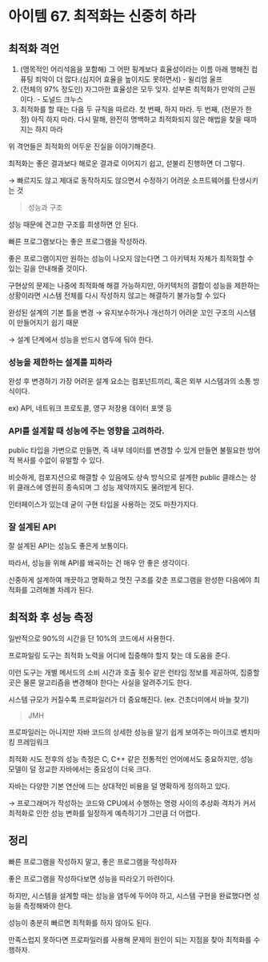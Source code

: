 # 아이템 67. 최적화는 신중히 하라

## 최적화 격언

1. (맹목적인 어리석음을 포함해) 그 어떤 핑계보다 효율성이라는 이름 아래 행해진 컴퓨팅 죄악이 더 많다.(심지어 효율을 높이지도 못하면서) - 윌리엄 울프
2. (전체의 97% 정도인) 자그마한 효율성은 모두 잊자. 섣부른 최적화가 만악의 근원이다. - 도널드 크누스
3. 최적화를 할 때는 다음 두 규칙을 따르라.
   첫 번째, 하지 마라.
   두 번째, (전문가 한정) 아직 하지 마라. 다시 말해, 완전히 명백하고 최적화되지 않은 해법을 찾을 때까지는 하지 마라

위 격언들은 최적화의 어두운 진실을 이야기해준다.

최적화는 좋은 결과보다 해로운 결과로 이어지기 쉽고, 섣불리 진행하면 더 그렇다.

→ 빠르지도 않고 제대로 동작하지도 않으면서 수정하기 어려운 소프트웨어를 탄생시키는 것

> 성능과 구조

성능 때문에 견고한 구조를 희생하면 안 된다.

빠른 프로그램보다는 좋은 프로그램을 작성하라.

좋은 프로그램이지만 원하는 성능이 나오지 않는다면 그 아키텍처 자체가 최적화할 수 있는 길을 안내해줄 것이다.

구현상의 문제는 나중에 최적화해 해결 가능하지만, 아키텍처의 결함이 성능을 제한하는 상황이라면 시스템 전체를 다시 작성하지 않고는 해결하기 불가능할 수 있다

완성된 설계의 기본 틀을 변경 → 유지보수하거나 개선하기 어려운 꼬인 구조의 시스템이 만들어지기 쉽기 때문

→ 설계 단계에서 성능을 반드시 염두에 둬야 한다.

### 성능을 제한하는 설계를 피하라

완성 후 변경하기 가장 어려운 설계 요소는 컴포넌트끼리, 혹은 외부 시스템과의 소통 방식이다.

ex) API, 네트워크 프로토콜, 영구 저장용 데이터 포맷 등

### API를 설계할 때 성능에 주는 영향을 고려하라.

public 타입을 가변으로 만들면, 즉 내부 데이터를 변경할 수 있게 만들면 불필요한 방어적 복사를 수없이 유발할 수 있다.

비슷하게, 컴포지션으로 해결할 수 있음에도 상속 방식으로 설계한 public 클래스는 상위 클래스에 영원히 종속되며 그 성능 제약까지도 물려받게 된다.

인터페이스가 있는데 굳이 구현 타입을 사용하는 것도 마찬가지다.

### 잘 설계된 API

잘 설계된 API는 성능도 좋은게 보통이다.

따라서, 성능을 위해 API를 왜곡하는 건 매우 안 좋은 생각이다.

신중하게 설계하여 깨끗하고 명확하고 멋진 구조를 갖춘 프로그램을 완성한 다음에야 최적화를 고려해볼 차례가 된다.

## 최적화 후 성능 측정

일반적으로 90%의 시간을 단 10%의 코드에서 사용한다.

프로파일링 도구는 최적화 노력을 어디에 집중해야 할지 찾는 데 도움을 준다.

이런 도구는 개별 메서드의 소비 시간과 호출 횟수 같은 런타임 정보를 제공하여, 집중할 곳은 물론 알고리즘을 변경해야 한다는 사실을 알려주기도 한다.

시스템 규모가 커질수록 프로파일러가 더 중요해진다. (ex. 건초더미에서 바늘 찾기)

> JMH

프로파일러는 아니지만 자바 코드의 상세한 성능을 알기 쉽게 보여주는 마이크로 벤치마킹 프레임워크

최적화 시도 전후의 성능 측정은 C, C++ 같은 전통적인 언어에서도 중요하지만, 성능 모델이 덜 정교한 자바에서는 중요성이 더욱 크다.

자바는 다양한 기본 연산에 드는 상대적인 비용을 덜 명확하게 정의하고 있다.

→ 프로그래머가 작성하는 코드와 CPU에서 수행하는 명령 사이의 추상화 격차가 커서 최적화로 인한 성능 변화를 일정하게 예측하기가 그만큼 더 어렵다.

## 정리

빠른 프로그램을 작성하지 말고, 좋은 프로그램을 작성하자

좋은 프로그램을 작성하다보면 성능을 따라오기 마련이다.

하지만, 시스템을 설계할 때는 성능을 염두에 두어야 하고, 시스템 구현을 완료했다면 성능을 측정해봐야 한다.

성능이 충분히 빠르면 최적화를 하지 않아도 된다.

만족스럽지 못하다면 프로파일러를 사용해 문제의 원인이 되는 지점을 찾아 최적화를 수행하자.
